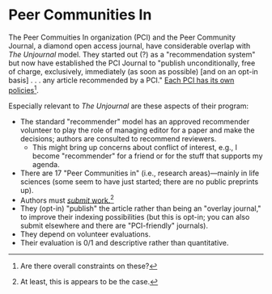# Peer Communities In

The Peer Commuities In organization (PCI) and the Peer Community Journal, a diamond open access journal, have considerable overlap with _The Unjournal_ model. They started out (?) as a "recommendation system" but now have established the PCI Journal to "publish unconditionally, free of charge, exclusively, immediately (as soon as possible) \[and on an opt-in basis] . . . any article recommended by a PCI." [Each PCI has its own policies](#user-content-fn-1)[^1].

Especially relevant to _The Unjournal_ are these aspects of their program:

* The standard "recommender" model has an approved recommender volunteer to play the role of managing editor for a paper and make the decisions; authors are consulted to recommend reviewers.&#x20;
  * This might bring up concerns about conflict of interest, e.g., I become "recommender" for a friend or for the stuff that supports my agenda.
* There are 17 "Peer Communities in" (i.e., research areas)—mainly in life sciences (some seem to have just started; there are no public preprints up).
* Authors must [_submit_ work.](#user-content-fn-2)[^2]
* They (opt-in) "publish" the article rather than being an "overlay journal," to improve their indexing possibilities (but this is opt-in; you can also submit elsewhere and there are "PCI-friendly" journals).
* They depend on volunteer evaluations.
* Their evaluation is 0/1 and descriptive rather than quantitative.



[^1]: 

    Are there overall constraints on these?

[^2]: At least, this is appears to be the case.
